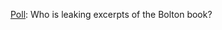 <a href="https://twitter.com/davewiner/status/1223392025648738306">Poll</a>: Who is leaking excerpts of the Bolton book?
